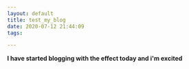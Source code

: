 ```yaml
---
layout: default
title: test_my_blog
date: 2020-07-12 21:44:09
tags:

---
```






**I have started blogging with the effect today and i'm excited**



